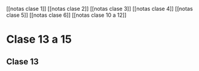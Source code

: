[[notas clase 1]]
[[notas clase 2]]
[[notas clase 3]]
[[notas clase 4]]
[[notas clase 5]]
[[notas clase 6]]
[[notas clase 10 a 12]]
# Clase 13 a 15
## Clase 13
